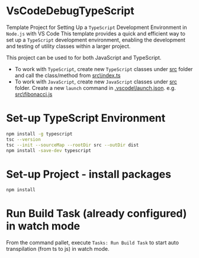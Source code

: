 # VsCodeDebugTypeScript
Template Project for Setting Up a `TypeScript` Development Environment in `Node.js` with VS Code
This template provides a quick and efficient way to set up a `TypeScript` development environment, enabling the development and testing of utility classes within a larger project.

This project can be used to for both JavaScript and TypeScript.

* To work with `TypeScript`, create new `TypeScript` classes under [src](./src/) folder and call the class/method from [src\index.ts](src\index.ts)
* To work with `JavaScript`, create new `JavaScript` classes under [src](./src/) folder. Create a new `launch` command in [.vscode\launch.json](.vscode\launch.json). e.g. [src\fibonacci.js](src\fibonacci.js)


# Set-up TypeScript Environment

```sh
npm install -g typescript
tsc --version
tsc --init --sourceMap --rootDir src --outDir dist
npm install -save-dev typescript
```

# Set-up Project - install packages

```sh
npm install 
```

# Run Build Task (already configured) in watch mode
From the command pallet, execute `Tasks: Run Build Task` to start auto transpilation (from ts to js) in watch mode.